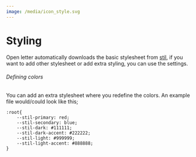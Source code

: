 ```yaml
---
image: /media/icon_style.svg
---
```


# Styling

Open letter automatically downloads the basic stylesheet from [stil](https://stil.style), if you want to add other stylesheet or add extra styling, you can use the settings.

###### Defining colors

You can add an extra stylesheet where you redefine the colors. An example file would/could look like this;

```
:root{
    --stil-primary: red;
    --stil-secondary: blue;
    --stil-dark: #111111;
    --stil-dark-accent: #222222;
    --stil-light: #999999;
    --stil-light-accent: #888888;
}
```
